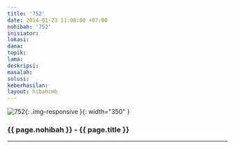 ```yaml
---
title: '752'
date: 2014-01-23 11:08:00 +07:00
nohibah: '752'
inisiator: 
lokasi: 
dana: 
topik: 
lama: 
deskripsi: 
masalah: 
solusi: 
keberhasilan: 
layout: hibahcmb
---
```


![752](/static/img/hibahcmb/752.png){: .img-responsive }{: width="350" }

### {{ page.nohibah }} - {{ page.title }}

---
